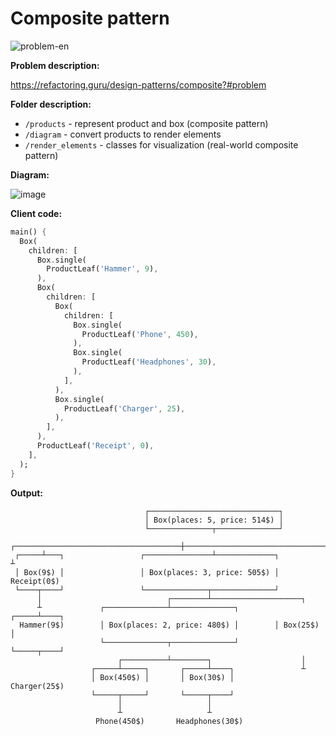 # Composite pattern

![problem-en](https://user-images.githubusercontent.com/8049534/147579298-0c60c4a7-6acb-4ab3-a973-e06524c5a061.png)

**Problem description:**

https://refactoring.guru/design-patterns/composite?#problem

**Folder description:**

- `/products` - represent product and box (composite pattern)
- `/diagram` - convert products to render elements
- `/render_elements` - classes for visualization (real-world composite pattern)

**Diagram:**

![image](https://user-images.githubusercontent.com/8049534/147579175-f5ce6191-a76a-4f1f-8ac9-fae1a26f87bb.png)

**Client code:**
```dart
main() {
  Box(
    children: [
      Box.single(
        ProductLeaf('Hammer', 9),
      ),
      Box(
        children: [
          Box(
            children: [
              Box.single(
                ProductLeaf('Phone', 450),
              ),
              Box.single(
                ProductLeaf('Headphones', 30),
              ),
            ],
          ),
          Box.single(
            ProductLeaf('Charger', 25),
          ),
        ],
      ),
      ProductLeaf('Receipt', 0),
    ],
  );
}
```

**Output:**
```
                              ┌─────────────────────────────┐                                
                              │ Box(places: 5, price: 514$) │                                
                              └──────────────┬──────────────┘                                
       ┌─────────────────────────────────────┼─────────────────────────────────────┐         
 ┌─────┴───┐                 ┌───────────────┴─────────────┐                       ┴         
 │ Box(9$) │                 │ Box(places: 3, price: 505$) │                  Receipt(0$)    
 └────┬────┘                 └──────────────┬──────────────┘                                 
      │                            ┌────────┴────────────────────┐                           
      ┴             ┌──────────────┴──────────────┐        ┌─────┴────┐                      
  Hammer(9$)        │ Box(places: 2, price: 480$) │        │ Box(25$) │                      
                    └──────────────┬──────────────┘        └─────┬────┘                      
                        ┌──────────┴────────┐                    │                           
                  ┌─────┴─────┐       ┌─────┴────┐               ┴                           
                  │ Box(450$) │       │ Box(30$) │         Charger(25$)                      
                  └─────┬─────┘       └─────┬────┘                                           
                        │                   │                                                
                        ┴                   ┴                                                
                   Phone(450$)       Headphones(30$)                                         
                                                                                             
```
